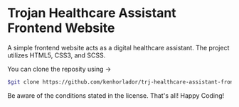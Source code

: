 # Trojan Healthcare Assistant Frontend Website
A simple frontend website acts as a digital healthcare assistant. The project utilizes HTML5, CSS3, and SCSS.

You can clone the reposity using ->
```bash
$git clone https://github.com/kenhorlador/trj-healthcare-assistant-frontend-website.git
```

Be aware of the conditions stated in the license. 
That's all! Happy Coding! 
